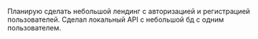 Планирую сделать небольшой лендинг с авторизацией и регистрацией пользователей. Сделал локальный API с небольшой бд с одним пользователем. 
